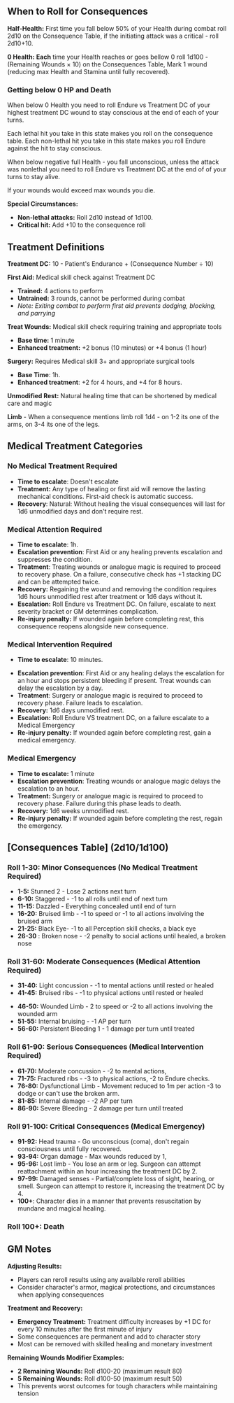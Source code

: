 ## When to Roll for Consequences

**Half-Health:** First time you fall below 50% of your Health during combat roll 2d10 on the Consequence Table, if the initiating attack was a critical - roll 2d10+10.

**0 Health:** **Each** time your Health reaches or goes bellow 0 roll 1d100 - (Remaining Wounds × 10) on the Consequences Table, Mark 1 wound (reducing max Health and Stamina until fully recovered). 

### Getting below 0 HP and Death
When below 0 Health you need to roll Endure vs Treatment DC of your highest treatment DC wound to stay conscious at the end of each of your turns. 

Each lethal hit you take in this state makes you roll on the consequence table.
Each non-lethal hit you take in this state makes you roll Endure against the hit to stay conscious.

When below negative full Health - you fall unconscious, unless the attack was nonlethal you need to roll Endure vs Treatment DC at the end of of your turns to stay alive.

If your wounds would exceed max wounds you die.


**Special Circumstances:**
- **Non-lethal attacks:** Roll 2d10 instead of 1d100.
- **Critical hit:** Add +10 to the consequence roll

## Treatment Definitions

**Treatment DC:** 10 - Patient's Endurance + (Consequence Number ÷ 10)

**First Aid:** Medical skill check against Treatment DC
- **Trained:** 4 actions to perform
- **Untrained:** 3 rounds, cannot be performed during combat
- *Note: Exiting combat to perform first aid prevents dodging, blocking, and parrying*

**Treat Wounds:** Medical skill check requiring training and appropriate tools 
- **Base time:** 1 minute
- **Enhanced treatment:** +2 bonus (10 minutes) or +4 bonus (1 hour)

**Surgery:** Requires Medical skill 3+ and appropriate surgical tools
* **Base Time**: 1h.
* **Enhanced treatment**: +2 for 4 hours, and +4 for 8 hours.

**Unmodified Rest:** Natural healing time that can be shortened by medical care and magic

**Limb** - When a consequence mentions limb roll 1d4 - on 1-2 its one of the arms, on 3-4 its one of the legs.

## Medical Treatment Categories
### No Medical Treatment Required

- **Time to escalate**: Doesn't escalate
- **Treatment:** Any type of healing or first aid will remove the lasting mechanical conditions. First-aid check is automatic success.
- **Recovery**: Natural: Without healing the visual consequences will last for 1d6 unmodified days and don't require rest. 
### Medical Attention Required
- **Time to escalate**: 1h.
- **Escalation prevention**: First Aid or any healing prevents escalation and suppresses the condition.
- **Treatment**:  Treating wounds or analogue magic is required to proceed to recovery phase. On a failure, consecutive check has +1 stacking DC and can be attempted twice.
- **Recovery:** Regaining the wound and removing the condition requires 1d6 hours unmodified rest after treatment or 1d6 days without it.
- **Escalation:** Roll Endure vs Treatment DC. On failure, escalate to next severity bracket or GM determines complication.
- **Re-injury penalty:** If wounded again before completing rest, this consequence reopens alongside new consequence. 

### Medical Intervention Required

* **Time to escalate**: 10 minutes.
- **Escalation prevention**: First Aid or any healing delays the escalation for an hour and stops persistent bleeding if present. Treat wounds can delay the escalation by a day. 
- **Treatment**: Surgery or analogue magic is required to proceed to recovery phase.  Failure leads to escalation.
- **Recovery:** 1d6 days unmodified rest.
- **Escalation:** Roll Endure VS treatment DC, on a failure escalate to a Medical Emergency
- **Re-injury penalty:** If wounded again before completing rest, gain a medical emergency.

### Medical Emergency
- **Time to escalate:** 1 minute
- **Escalation prevention**: Treating wounds or analogue magic delays the escalation to an hour.
- **Treatment:** Surgery or analogue magic is required to proceed to recovery phase. Failure during this phase leads to death.
- **Recovery:** 1d6 weeks unmodified rest.
- **Re-injury penalty:** If wounded again before completing the rest, regain the emergency.

## [Consequences Table] (2d10/1d100)

### Roll 1-30: Minor Consequences (No Medical Treatment Required)
- **1-5:** Stunned 2 - Lose 2 actions next turn
- **6-10:** Staggered - -1 to all rolls until end of next turn
- **11-15:** Dazzled - Everything concealed until end of turn
- **16-20:** Bruised limb - -1 to speed or -1 to all actions involving the bruised arm
- **21-25:** Black Eye- -1 to all Perception skill checks, a black eye
- **26-30** : Broken nose - -2 penalty to social actions until healed, a broken nose  

### Roll 31-60: Moderate Consequences (Medical Attention Required)
* **31-40:** Light concussion - -1 to mental actions until rested or healed 
* **41-45:** Bruised ribs - -1 to physical actions until rested or healed
- **46-50:** Wounded Limb - 2 to speed or -2 to all actions involving the wounded arm
- **51-55:** Internal bruising - -1 AP per turn
- **56-60:** Persistent Bleeding 1 - 1 damage per turn until treated

### Roll 61-90: Serious Consequences (Medical Intervention Required)
- **61-70:** Moderate concussion - -2 to mental actions,
- **71-75:** Fractured ribs - -3 to physical actions, -2 to Endure checks.
- **76-80:** Dysfunctional Limb - Movement reduced to 1m per action -3 to dodge or can't use the broken arm.
- **81-85:**  Internal damage - -2 AP per turn
- **86-90:** Severe Bleeding - 2 damage per turn until treated
### Roll 91-100: Critical Consequences (Medical Emergency)
- **91-92:** Head trauma - Go unconscious (coma), don't regain consciousness until fully recovered.
- **93-94:** Organ damage - Max wounds reduced by 1,
- **95-96:** Lost limb - You lose an arm or leg. Surgeon can attempt reattachment within an hour increasing the treatment DC by 2.
- **97-99:** Damaged senses - Partial/complete loss of sight, hearing, or smell. Surgeon can attempt to restore it, increasing the treatment DC by 4. 
- **100+**:  Character dies in a manner that prevents resuscitation by mundane and magical healing.

### Roll 100+: Death

## GM Notes

**Adjusting Results:**
- Players can reroll results using any available reroll abilities
- Consider character's armor, magical protections, and circumstances when applying consequences

**Treatment and Recovery:**
- **Emergency Treatment:** Treatment difficulty increases by +1 DC for every 10 minutes after the first minute of injury
- Some consequences are permanent and add to character story
- Most can be removed with skilled healing and monetary investment

**Remaining Wounds Modifier Examples:**
- **2 Remaining Wounds:** Roll d100-20 (maximum result 80)
- **5 Remaining Wounds:** Roll d100-50 (maximum result 50)
- This prevents worst outcomes for tough characters while maintaining tension
